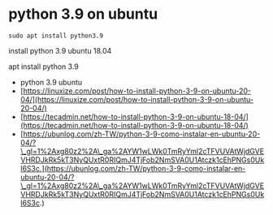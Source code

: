 # python 3.9 on ubuntu

```
sudo apt install python3.9 
```

install python 3.9 ubuntu 18.04

apt install python 3.9

* python 3.9 ubuntu
* [https://linuxize.com/post/how-to-install-python-3-9-on-ubuntu-20-04/](https://linuxize.com/post/how-to-install-python-3-9-on-ubuntu-20-04/)
* [https://tecadmin.net/how-to-install-python-3-9-on-ubuntu-18-04/](https://tecadmin.net/how-to-install-python-3-9-on-ubuntu-18-04/)
* [https://ubunlog.com/zh-TW/python-3-9-como-instalar-en-ubuntu-20-04/?\_gl=1%2Axg80z2%2A\_ga%2AYW1wLWk0TmRyYml2cTFVUVAtWjdGVEVHRDJkRk5kT3NyQUxtR0RIQmJ4TjFob2NmSVA0U1Atczk1cEhPNGs0Ukl6S3c.](https://ubunlog.com/zh-TW/python-3-9-como-instalar-en-ubuntu-20-04/?\_gl=1%2Axg80z2%2A\_ga%2AYW1wLWk0TmRyYml2cTFVUVAtWjdGVEVHRDJkRk5kT3NyQUxtR0RIQmJ4TjFob2NmSVA0U1Atczk1cEhPNGs0Ukl6S3c.)

